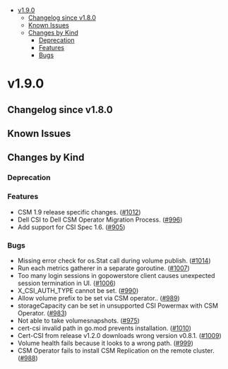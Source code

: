 <!--toc-->
- [v1.9.0](#v190)
  - [Changelog since v1.8.0](#changelog-since-v180)
  - [Known Issues](#known-issues)
  - [Changes by Kind](#changes-by-kind)
    - [Deprecation](#deprecation)
    - [Features](#features)
    - [Bugs](#bugs)
 

# v1.9.0 

## Changelog since v1.8.0 

## Known Issues 

## Changes by Kind 

### Deprecation 

### Features 

- CSM 1.9 release specific changes. ([#1012](https://github.com/dell/csm/issues/1012))
- Dell CSI to Dell CSM Operator Migration Process. ([#996](https://github.com/dell/csm/issues/996))
- Add support for CSI Spec 1.6. ([#905](https://github.com/dell/csm/issues/905))

### Bugs 

- Missing error check for os.Stat call during volume publish. ([#1014](https://github.com/dell/csm/issues/1014))
- Run each metrics gatherer in a separate goroutine. ([#1007](https://github.com/dell/csm/issues/1007))
- Too many login sessions in gopowerstore client causes unexpected session termination in UI. ([#1006](https://github.com/dell/csm/issues/1006))
- X_CSI_AUTH_TYPE cannot be set. ([#990](https://github.com/dell/csm/issues/990))
- Allow volume prefix to be set via CSM operator.. ([#989](https://github.com/dell/csm/issues/989))
- storageCapacity can be set in unsupported CSI Powermax with CSM Operator. ([#983](https://github.com/dell/csm/issues/983))
- Not able to take volumesnapshots. ([#975](https://github.com/dell/csm/issues/975))
- cert-csi invalid path in go.mod prevents installation. ([#1010](https://github.com/dell/csm/issues/1010))
- Cert-CSI from release v1.2.0 downloads wrong version v0.8.1. ([#1009](https://github.com/dell/csm/issues/1009))
- Volume health fails because it looks to a wrong path. ([#999](https://github.com/dell/csm/issues/999))
- CSM Operator fails to install CSM Replication on the remote cluster. ([#988](https://github.com/dell/csm/issues/988))
